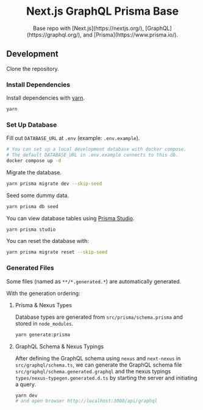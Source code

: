 <div align="center">
<h1>Next.js GraphQL Prisma Base</h1>
<span>Base repo with [Next.js](https://nextjs.org/), [GraphQL](https://graphql.org/), and [Prisma](https://www.prisma.io/).</span>
</div>

## Development

Clone the repository.

### Install Dependencies

Install dependencies with [yarn](https://yarnpkg.com/).

```bash
yarn
```

### Set Up Database

Fill out `DATABASE_URL` at `.env` (example: `.env.example`).

```bash
# You can set up a local development database with docker compose.
# The default DATABASE_URL in .env.example connects to this db.
docker compose up -d
```

Migrate the database.

```bash
yarn prisma migrate dev --skip-seed
```

Seed some dummy data.

```bash
yarn prisma db seed
```

You can view database tables using [Prisma Studio](https://www.prisma.io/studio).

```bash
yarn prisma studio
```

You can reset the database with:

```bash
yarn prisma migrate reset --skip-seed
```

### Generated Files

Some files (named as `**/*.generated.*`) are automatically generated.

With the generation ordering:

1. Prisma & Nexus Types

   Database types are generated from `src/prisma/schema.prisma` and stored in `node_modules`.

   ```bash
   yarn generate:prisma
   ```

2. GraphQL Schema & Nexus Typings

   After defining the GraphQL schema using `nexus` and `next-nexus` in `src/graphql/schema.ts`,
   we can generate the GraphQL schema file `src/graphql/schema.generated.graphql` and the nexus typings
   `types/nexus-typegen.generated.d.ts` by starting the server and initiating a query.

   ```bash
   yarn dev
   # and open browser http://localhost:3000/api/graphql
   ```
